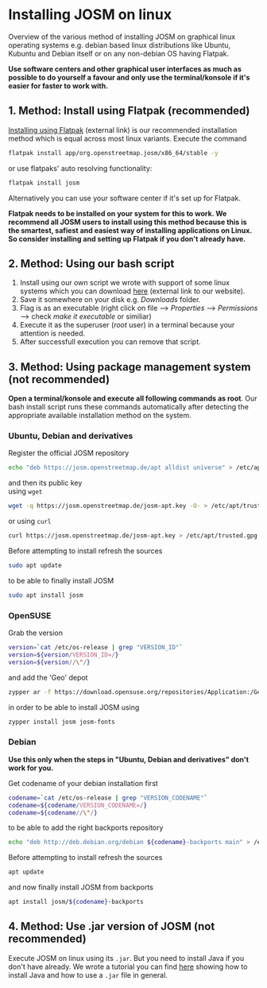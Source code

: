# Installing JOSM on linux

Overview of the various method of installing JOSM on graphical linux operating systems e.g. debian based linux distributions like Ubuntu, Kubuntu and Debian itself or on any non-debian OS having Flatpak.

**Use software centers and other graphical user interfaces as much as possible to do yourself a favour and only use the terminal/konsole if it's easier for faster to work with.**

## 1. Method: Install using Flatpak (recommended)

[Installing using Flatpak](https://flathub.org/apps/details/org.openstreetmap.josm) (external link) is our recommended installation method which is equal across most linux variants. Execute the command

```bash
flatpak install app/org.openstreetmap.josm/x86_64/stable -y
```

or use flatpaks' auto resolving functionality:

```bash
flatpak install josm
```

Alternatively you can use your software center if it's set up for Flatpak.

**Flatpak needs to be installed on your system for this to work. We recommend all JOSM users to install using this method because this is the smartest, safiest and easiest way of installing applications on Linux. So consider installing and setting up Flatpak if you don't already have.**

## 2. Method: Using our bash script

1. Install using our own script we wrote with support of some linux systems which you can download [here](https://trufi-association.org/installJOSM.sh) (external link to our website).
2. Save it somewhere on your disk e.g. *Downloads* folder.
3. Flag is as an executable (right click on file --> *Properties* --> *Permissions* --> check *make it executable* or similiar)
4. Execute it as the superuser (*root* user) in a terminal because your attention is needed.
4. After successfull execution you can remove that script.

## 3. Method: Using package management system (not recommended)

**Open a terminal/konsole and execute all following commands as root**. Our bash install script runs these commands automatically after detecting the appropriate available installation method on the system.

### Ubuntu, Debian and derivatives

Register the official JOSM repository

```bash
echo "deb https://josm.openstreetmap.de/apt alldist universe" > /etc/apt/sources.list.d/josm.list
```
   
and then its public key<br/>
using `wget`

```bash
wget -q https://josm.openstreetmap.de/josm-apt.key -O- > /etc/apt/trusted.gpg.d/josm.gpg
```

or using `curl`

```bash
curl https://josm.openstreetmap.de/josm-apt.key > /etc/apt/trusted.gpg.d/josm.gpg
```

Before attempting to install refresh the sources

```bash
sudo apt update
```

to be able to finally install JOSM

```bash
sudo apt install josm
```

### OpenSUSE

Grab the version

```bash
version=`cat /etc/os-release | grep "VERSION_ID"`
version=${version/VERSION_ID=/}
version=${version//\"/}
```

and add the 'Geo' depot

```bash
zypper ar -f https://download.opensuse.org/repositories/Application:/Geo/openSUSE_Leap_${version} Application:Geo
```

in order to be able to install JOSM using

```bash
zypper install josm josm-fonts
```

### Debian

**Use this only when the steps in "Ubuntu, Debian and derivatives" don't work for you.**

Get codename of your debian installation first

```bash
codename=`cat /etc/os-release | grep "VERSION_CODENAME"`
codename=${codename/VERSION_CODENAME=/}
codename=${codename//\"/}
```

to be able to add the right backports repository

```bash
echo "deb http://deb.debian.org/debian ${codename}-backports main" > /etc/apt/sources.list.d/backports.list
```

Before attempting to install refresh the sources

```bash
apt update
```

and now finally install JOSM from backports

```bash
apt install josm/${codename}-backports
```

## 4. Method: Use .jar version of JOSM (not recommended)

Execute JOSM on linux using its `.jar`. But you need to install Java if you don't have already. We wrote a tutorial you can find [here](./linux-java-jar.md) showing how to install Java and how to use a `.jar` file in general.


